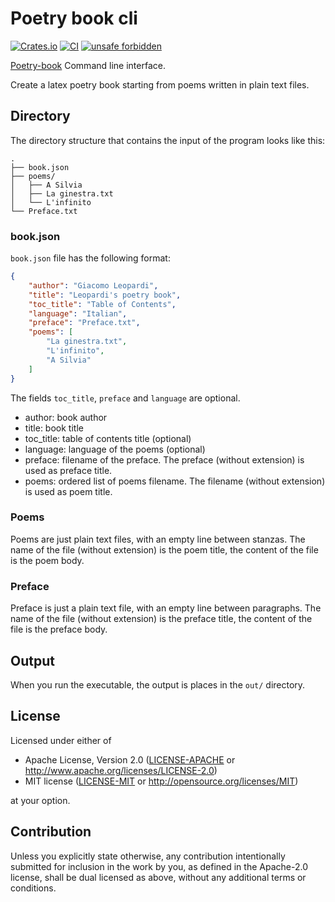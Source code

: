 # Poetry book cli

[![Crates.io](https://img.shields.io/crates/v/poetry-book-cli.svg)](https://crates.io/crates/poetry-book-cli)
[![CI](https://github.com/poetry-book-cli/poetry-book/workflows/Rust/badge.svg)](https://github.com/poetry-book/poetry-book-cli/actions)
[![unsafe forbidden](https://img.shields.io/badge/unsafe-forbidden-success.svg)](https://github.com/rust-secure-code/safety-dance/)

[Poetry-book](https://github.com/poetry-book/poetry-book) Command line interface.

Create a latex poetry book starting from poems written in plain text files.

## Directory

The directory structure that contains the input of the program looks like this:

```
.
├── book.json
├── poems/
│   ├── A Silvia
│   ├── La ginestra.txt
│   └── L'infinito
└── Preface.txt
```

### book.json

`book.json` file has the following format:

```json
{
    "author": "Giacomo Leopardi",
    "title": "Leopardi's poetry book",
    "toc_title": "Table of Contents",
    "language": "Italian",
    "preface": "Preface.txt",
    "poems": [
        "La ginestra.txt",
        "L'infinito",
        "A Silvia"
    ]
}
```

The fields `toc_title`, `preface` and `language` are optional.

* author: book author
* title: book title
* toc_title: table of contents title (optional)
* language: language of the poems (optional)
* preface: filename of the preface. The preface (without extension) is used as preface title.
* poems: ordered list of poems filename. The filename (without extension) is used as poem title.

### Poems

Poems are just plain text files, with an empty line between stanzas.
The name of the file (without extension) is the poem title, the content of the file is the poem body.

### Preface

Preface is just a plain text file, with an empty line between paragraphs.
The name of the file (without extension) is the preface title, the content of the file is the preface body.

## Output

When you run the executable, the output is places in the `out/` directory.

## License

Licensed under either of

 * Apache License, Version 2.0
   ([LICENSE-APACHE](LICENSE-APACHE) or http://www.apache.org/licenses/LICENSE-2.0)
 * MIT license
   ([LICENSE-MIT](LICENSE-MIT) or http://opensource.org/licenses/MIT)

at your option.

## Contribution

Unless you explicitly state otherwise, any contribution intentionally submitted
for inclusion in the work by you, as defined in the Apache-2.0 license, shall be
dual licensed as above, without any additional terms or conditions.
